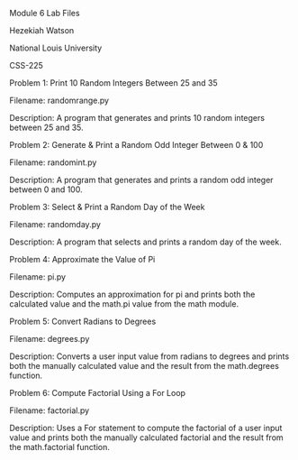 Module 6 Lab Files

Hezekiah Watson

National Louis University

CSS-225 

Problem 1: Print 10 Random Integers Between 25 and 35 

Filename: randomrange.py 

Description: A program that generates and prints 10 random integers between 25 and 35. 

Problem 2: Generate & Print a Random Odd Integer Between 0 & 100  

Filename: randomint.py  

Description: A program that generates and prints a random odd integer between 0 and 100. 

Problem 3: Select & Print a Random Day of the Week 

Filename: randomday.py  

Description: A program that selects and prints a random day of the week. 

Problem 4: Approximate the Value of Pi  

Filename: pi.py   

Description: Computes an approximation for pi and prints both the calculated value and the math.pi value from the math module.  

Problem 5: Convert Radians to Degrees  

Filename: degrees.py  

Description: Converts a user input value from radians to degrees and prints both the manually calculated value and the result from the math.degrees function. 

Problem 6: Compute Factorial Using a For Loop  

Filename: factorial.py  

Description: Uses a For statement to compute the factorial of a user input value and prints both the manually calculated factorial and the result from the math.factorial function.  
